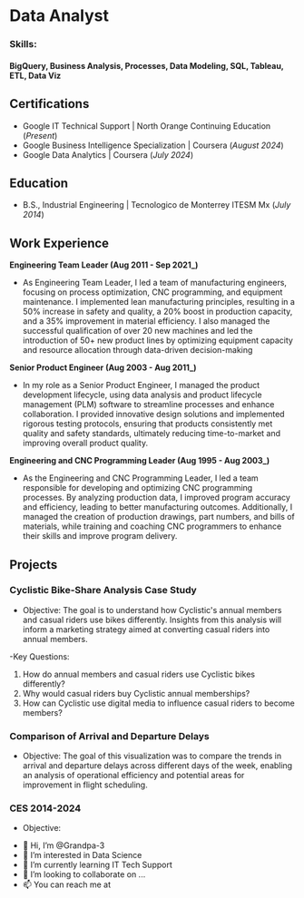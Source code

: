 # Data Analyst

### Skills:
#### BigQuery, Business Analysis, Processes, Data Modeling, SQL, Tableau, ETL, Data Viz

## Certifications
- Google IT Technical Support | North Orange Continuing Education (_Present_)
- Google Business Intelligence Specialization | Coursera (_August 2024_)								       		
- Google Data Analytics | Coursera (_July 2024_)	 			        		

## Education
- B.S., Industrial Engineering | Tecnologico de Monterrey ITESM Mx (_July 2014_)

## Work Experience
**Engineering Team Leader (Aug 2011 - Sep 2021_)**
- As Engineering Team Leader, I led a team of manufacturing engineers, focusing on process optimization, CNC programming, and equipment maintenance. I implemented lean manufacturing principles, resulting in a 50% increase in safety and quality, a 20% boost in production capacity, and a 35% improvement in material efficiency. I also managed the successful qualification of over 20 new machines and led the introduction of 50+ new product lines by optimizing equipment capacity and resource allocation through data-driven decision-making

**Senior Product Engineer (Aug 2003 - Aug 2011_)**
- In my role as a Senior Product Engineer, I managed the product development lifecycle, using data analysis and product lifecycle management (PLM) software to streamline processes and enhance collaboration. I provided innovative design solutions and implemented rigorous testing protocols, ensuring that products consistently met quality and safety standards, ultimately reducing time-to-market and improving overall product quality.

**Engineering and CNC Programming Leader (Aug 1995 - Aug 2003_)**
- As the Engineering and CNC Programming Leader, I led a team responsible for developing and optimizing CNC programming processes. By analyzing production data, I improved program accuracy and efficiency, leading to better manufacturing outcomes. Additionally, I managed the creation of production drawings, part numbers, and bills of materials, while training and coaching CNC programmers to enhance their skills and improve program delivery.

## Projects
### Cyclistic Bike-Share Analysis Case Study
  - Objective:
  The goal is to understand how Cyclistic's annual members and casual riders use bikes differently. Insights from this analysis will inform a marketing strategy aimed at converting casual riders into annual members.
  
  -Key Questions:
  1.	How do annual members and casual riders use Cyclistic bikes differently?
  2.	Why would casual riders buy Cyclistic annual memberships?
  3.	How can Cyclistic use digital media to influence casual riders to become members?

### Comparison of Arrival and Departure Delays
  - Objective:
  The goal of this visualization was to compare the trends in arrival and departure delays across different days of the week, enabling an analysis of operational efficiency and potential areas for improvement in flight scheduling.

### CES 2014-2024
  - Objective:


<!---
Grandpa-3/Grandpa-3 is a ✨ special ✨ repository because its `README.md` (this file) appears on your GitHub profile.
You can click the Preview link to take a look at your changes.
--->

- 👋 Hi, I’m @Grandpa-3
- 👀 I’m interested in Data Science
- 🌱 I’m currently learning IT Tech Support
- 💞️ I’m looking to collaborate on ...
- 📫 You can reach me at 
